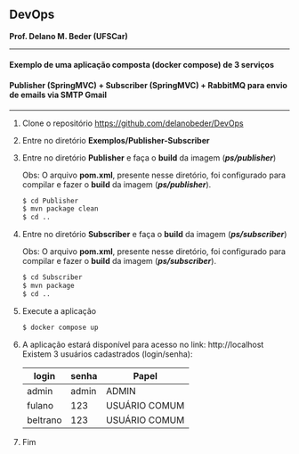 ## DevOps
**Prof. Delano M. Beder (UFSCar)**

- - -

#### Exemplo de uma aplicação composta (docker compose) de 3 serviços

#### Publisher (SpringMVC) + Subscriber (SpringMVC) + RabbitMQ para envio de emails via SMTP Gmail

- - -



1. Clone o repositório https://github.com/delanobeder/DevOps

2. Entre no diretório **Exemplos/Publisher-Subscriber**

3. Entre no diretório **Publisher** e faça o **build** da imagem (***ps/publisher***)

   Obs: O arquivo **pom.xml**, presente nesse diretório, foi configurado para compilar e fazer o **build** da imagem (***ps/publisher***).

   ```bash
   $ cd Publisher
   $ mvn package clean
   $ cd ..
   ```

4. Entre no diretório **Subscriber** e faça o **build** da imagem (***ps/subscriber***)

   Obs: O arquivo **pom.xml**, presente nesse diretório, foi configurado para compilar e fazer o **build** da imagem (***ps/subscriber***).

   ```bash
   $ cd Subscriber
   $ mvn package
   $ cd ..
   ```

5. Execute a aplicação

   ```bash
   $ docker compose up
   ```

6. A aplicação estará disponível para acesso no link: http://localhost
   Existem 3 usuários cadastrados (login/senha):

   | login    | senha | Papel         |
   | -------- | ----- | ------------- |
   | admin    | admin | ADMIN         |
   | fulano   | 123   | USUÁRIO COMUM |
   | beltrano | 123   | USUÁRIO COMUM |

7. Fim



